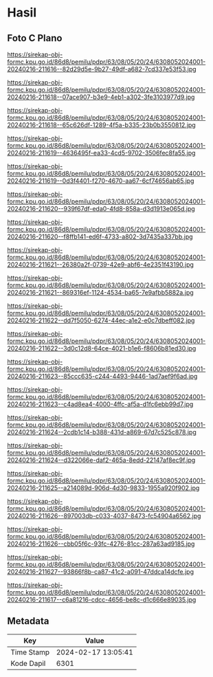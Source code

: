 # Hasil

## Foto C Plano

https://sirekap-obj-formc.kpu.go.id/86d8/pemilu/pdpr/63/08/05/20/24/6308052024001-20240216-211616--82d29d5e-9b27-49df-a682-7cd337e53f53.jpg

https://sirekap-obj-formc.kpu.go.id/86d8/pemilu/pdpr/63/08/05/20/24/6308052024001-20240216-211618--07ace907-b3e9-4eb1-a302-3fe3103977d9.jpg

https://sirekap-obj-formc.kpu.go.id/86d8/pemilu/pdpr/63/08/05/20/24/6308052024001-20240216-211618--65c626df-1289-4f5a-b335-23b0b3550812.jpg

https://sirekap-obj-formc.kpu.go.id/86d8/pemilu/pdpr/63/08/05/20/24/6308052024001-20240216-211619--4636495f-ea33-4cd5-9702-3506fec8fa55.jpg

https://sirekap-obj-formc.kpu.go.id/86d8/pemilu/pdpr/63/08/05/20/24/6308052024001-20240216-211619--0d3f4401-f270-4670-aa67-6cf74656ab65.jpg

https://sirekap-obj-formc.kpu.go.id/86d8/pemilu/pdpr/63/08/05/20/24/6308052024001-20240216-211620--939f67df-eda0-4fd8-858a-d3d1913e065d.jpg

https://sirekap-obj-formc.kpu.go.id/86d8/pemilu/pdpr/63/08/05/20/24/6308052024001-20240216-211620--f8ffb141-ed6f-4733-a802-3d7435a337bb.jpg

https://sirekap-obj-formc.kpu.go.id/86d8/pemilu/pdpr/63/08/05/20/24/6308052024001-20240216-211621--26380a2f-0739-42e9-abf6-4e2351f43190.jpg

https://sirekap-obj-formc.kpu.go.id/86d8/pemilu/pdpr/63/08/05/20/24/6308052024001-20240216-211621--869316ef-1124-4534-ba65-7e9afbb5882a.jpg

https://sirekap-obj-formc.kpu.go.id/86d8/pemilu/pdpr/63/08/05/20/24/6308052024001-20240216-211622--dd7f5050-6274-44ec-a1e2-e0c7dbeff082.jpg

https://sirekap-obj-formc.kpu.go.id/86d8/pemilu/pdpr/63/08/05/20/24/6308052024001-20240216-211622--3d0c12d8-64ce-4021-b1e6-f8606b81ed30.jpg

https://sirekap-obj-formc.kpu.go.id/86d8/pemilu/pdpr/63/08/05/20/24/6308052024001-20240216-211623--85ccc635-c244-4493-9446-1ad7aef9f6ad.jpg

https://sirekap-obj-formc.kpu.go.id/86d8/pemilu/pdpr/63/08/05/20/24/6308052024001-20240216-211623--c4ad8ea4-4000-4ffc-af5a-d1fc6ebb99d7.jpg

https://sirekap-obj-formc.kpu.go.id/86d8/pemilu/pdpr/63/08/05/20/24/6308052024001-20240216-211624--2cdb1c14-b388-431d-a869-67d7c525c878.jpg

https://sirekap-obj-formc.kpu.go.id/86d8/pemilu/pdpr/63/08/05/20/24/6308052024001-20240216-211624--d322066e-daf2-465a-8edd-22147af8ec9f.jpg

https://sirekap-obj-formc.kpu.go.id/86d8/pemilu/pdpr/63/08/05/20/24/6308052024001-20240216-211625--a214089d-906d-4d30-9833-1955a920f902.jpg

https://sirekap-obj-formc.kpu.go.id/86d8/pemilu/pdpr/63/08/05/20/24/6308052024001-20240216-211626--897003db-c033-4037-8473-fc54904a6562.jpg

https://sirekap-obj-formc.kpu.go.id/86d8/pemilu/pdpr/63/08/05/20/24/6308052024001-20240216-211626--cbb05f6c-93fc-4276-81cc-287a63ad9185.jpg

https://sirekap-obj-formc.kpu.go.id/86d8/pemilu/pdpr/63/08/05/20/24/6308052024001-20240216-211627--93866f8b-ca87-41c2-a091-47ddca14dcfe.jpg

https://sirekap-obj-formc.kpu.go.id/86d8/pemilu/pdpr/63/08/05/20/24/6308052024001-20240216-211617--c6a81216-cdcc-4656-be8c-d1c666e89035.jpg


## Metadata

| Key        | Value               |
| ---------- | ------------------- |
| Time Stamp | 2024-02-17 13:05:41 |
| Kode Dapil | 6301                |



